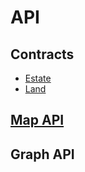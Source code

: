 # API

## Contracts

- [Estate](api/contracts/Estate.md)
- [Land](api/contracts/Land.md)

## [Map API](map-api.md)

## Graph API
